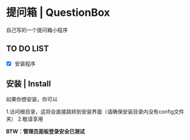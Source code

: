 # 提问箱 | QuestionBox

自己写的一个提问箱小程序

## TO DO LIST

- [X] 安装程序

## 安装 | Install

如果你想安装，你可以

1.访问根目录，这将会直接跳转到安装界面（请确保安装目录内没有config文件夹）
2.敬请享用

**BTW：管理员面板登录安全已测试**

